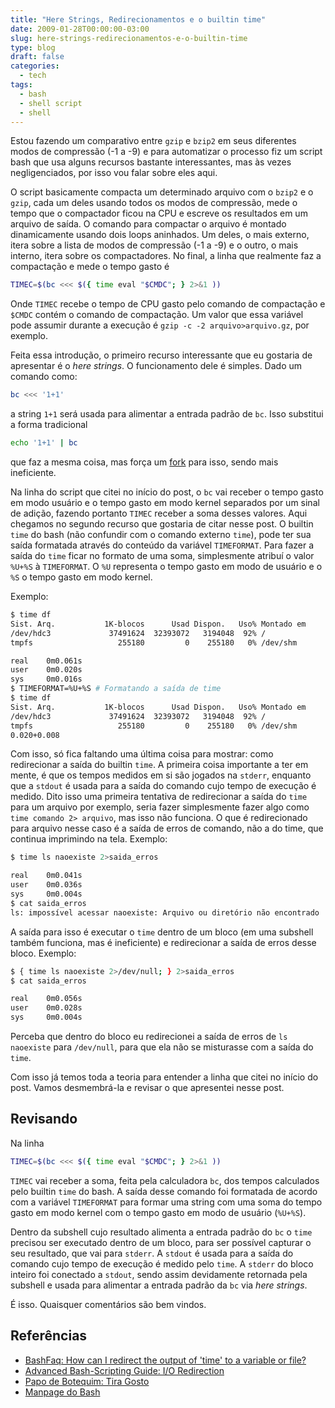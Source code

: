```yaml
---
title: "Here Strings, Redirecionamentos e o builtin time"
date: 2009-01-28T00:00:00-03:00
slug: here-strings-redirecionamentos-e-o-builtin-time
type: blog
draft: false
categories:
  - tech
tags:
  - bash
  - shell script
  - shell
---
```

Estou fazendo um comparativo entre `gzip` e `bzip2` em seus diferentes modos de compressão (-1 a -9) e para automatizar o processo fiz um script bash que usa alguns recursos bastante interessantes, mas às vezes negligenciados, por isso vou falar sobre eles aqui.

O script basicamente compacta um determinado arquivo com o `bzip2` e o `gzip`, cada um deles usando todos os modos de compressão, mede o tempo que o compactador ficou na CPU e escreve os resultados em um arquivo de saída. O comando para compactar o arquivo é montado dinamicamente usando dois loops aninhados. Um deles, o mais externo, itera sobre a lista de modos de compressão (-1 a -9) e o outro, o mais interno, itera sobre os compactadores. No final, a linha que realmente faz a compactação e mede o tempo gasto é

```bash
TIMEC=$(bc <<< $({ time eval "$CMDC"; } 2>&1 ))
```

Onde `TIMEC` recebe o tempo de CPU gasto pelo comando de compactação e `$CMDC` contém o comando de compactação. Um valor que essa variável pode assumir durante a execução é `gzip -c -2 arquivo>arquivo.gz`, por exemplo.

Feita essa introdução, o primeiro recurso interessante que eu gostaria de apresentar é o *here strings*. O funcionamento dele é simples. Dado um comando como:

```bash
bc <<< '1+1'
```

a string `1+1` será usada para alimentar a entrada padrão de `bc`. Isso substitui a forma tradicional

```bash
echo '1+1' | bc
```

que faz a mesma coisa, mas força um [fork](https://en.wikipedia.org/wiki/Fork_(system_call)) para isso, sendo mais ineficiente.

Na linha do script que citei no início do post, o `bc` vai receber o tempo gasto em modo usuário e o tempo gasto em modo kernel separados por um sinal de adição, fazendo portanto `TIMEC` receber a soma desses valores. Aqui chegamos no segundo recurso que gostaria de citar nesse post. O builtin `time` do bash (não confundir com o comando externo `time`), pode ter sua saída formatada através do conteúdo da variável `TIMEFORMAT`. Para fazer a saída do `time` ficar no formato de uma soma, simplesmente atribuí o valor `%U+%S` à `TIMEFORMAT`. O `%U` representa o tempo gasto em modo de usuário e o `%S` o tempo gasto em modo kernel.

Exemplo:

```bash
$ time df
Sist. Arq.           1K-blocos      Usad Dispon.   Uso% Montado em
/dev/hdc3             37491624  32393072   3194048  92% /
tmpfs                   255180         0    255180   0% /dev/shm

real    0m0.061s
user    0m0.020s
sys     0m0.016s
$ TIMEFORMAT=%U+%S # Formatando a saída de time
$ time df
Sist. Arq.           1K-blocos      Usad Dispon.   Uso% Montado em
/dev/hdc3             37491624  32393072   3194048  92% /
tmpfs                   255180         0    255180   0% /dev/shm
0.020+0.008
```

Com isso, só fica faltando uma última coisa para mostrar: como redirecionar a saída do builtin `time`. A primeira coisa importante a ter em mente, é que os tempos medidos em si são jogados na `stderr`, enquanto que a `stdout` é usada para a saída do comando cujo tempo de execução é medido. Dito isso uma primeira tentativa de redirecionar a saída do `time` para um arquivo por exemplo, seria fazer simplesmente fazer algo como `time comando 2> arquivo`, mas isso não funciona. O que é redirecionado para arquivo nesse caso é a saída de erros de comando, não a do time, que continua imprimindo na tela. Exemplo:

```bash
$ time ls naoexiste 2>saida_erros

real    0m0.041s
user    0m0.036s
sys     0m0.004s
$ cat saida_erros
ls: impossível acessar naoexiste: Arquivo ou diretório não encontrado
```

A saída para isso é executar o `time` dentro de um bloco (em uma subshell também funciona, mas é ineficiente) e redirecionar a saída de erros desse bloco. Exemplo:

```bash
$ { time ls naoexiste 2>/dev/null; } 2>saida_erros
$ cat saida_erros

real    0m0.056s
user    0m0.028s
sys     0m0.004s
```

Perceba que dentro do bloco eu redirecionei a saída de erros de `ls naoexiste` para `/dev/null`, para que ela não se misturasse com a saída do `time`.

Com isso já temos toda a teoria para entender a linha que citei no início do post. Vamos desmembrá-la e revisar o que apresentei nesse post.

## Revisando

Na linha

```bash
TIMEC=$(bc <<< $({ time eval "$CMDC"; } 2>&1 ))
```

`TIMEC` vai receber a soma, feita pela calculadora `bc`, dos tempos calculados pelo builtin `time` do bash. A saída desse comando foi formatada de acordo com a variável `TIMEFORMAT` para formar uma string com uma soma do tempo gasto em modo kernel com o tempo gasto em modo de usuário (`%U+%S`).

Dentro da subshell cujo resultado alimenta a entrada padrão do `bc` o `time` precisou ser executado dentro de um bloco, para ser possível capturar o seu resultado, que vai para `stderr`. A `stdout` é usada para a saída do comando cujo tempo de execução é medido pelo `time`. A `stderr` do bloco inteiro foi conectado a `stdout`, sendo assim devidamente retornada pela subshell e usada para alimentar a entrada padrão da `bc` via *here strings*.

É isso. Quaisquer comentários são bem vindos.

## Referências

- [BashFaq: How can I redirect the output of 'time' to a variable or file?](http://mywiki.wooledge.org/BashFAQ/032)
- [Advanced Bash-Scripting Guide: I/O Redirection](https://tldp.org/LDP/abs/html/io-redirection.html)
- [Papo de Botequim: Tira Gosto](https://jneves.wordpress.com/2008/03/05/hello-world/)
- [Manpage do Bash](https://linux.die.net/man/1/bash)
